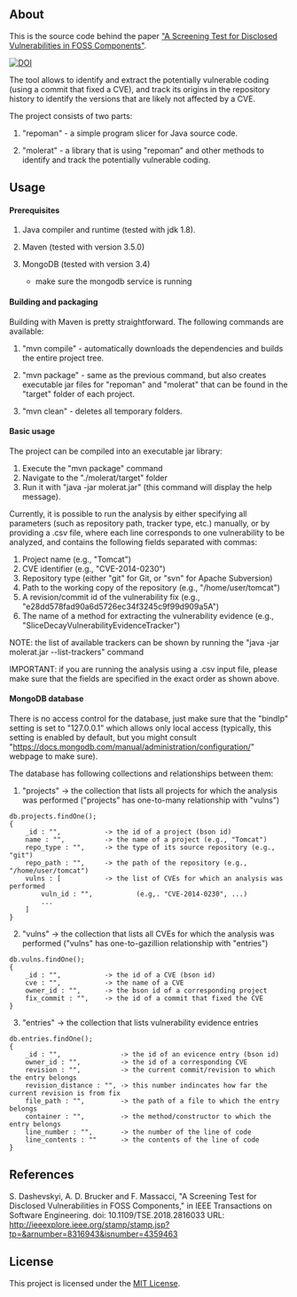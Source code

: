 ## About

This is the source code behind the paper ["A Screening Test for Disclosed
Vulnerabilities in FOSS
Components"](https://ieeexplore.ieee.org/abstract/document/8316943).

[![DOI](https://zenodo.org/badge/DOI/10.5281/zenodo.3238361.svg)](https://doi.org/10.5281/zenodo.3238361)

The tool allows to identify and extract the potentially vulnerable coding (using
a commit that fixed a CVE), and track its origins in the repository history to
identify the versions that are likely not affected by a CVE.

The project consists of two parts: 

1. "repoman" - a simple program slicer for Java source code.

2. "molerat" - a library that is using "repoman" and other methods to 
identify and track the potentially vulnerable coding.


## Usage

#### Prerequisites

1. Java compiler and runtime (tested with jdk 1.8).
    
2. Maven (tested with version 3.5.0)

3. MongoDB (tested with version 3.4)
    * make sure the mongodb service is running

#### Building and packaging

Building with Maven is pretty straightforward. The following commands are
available:

1. "mvn compile" - automatically downloads the dependencies and builds the
entire project tree.

2. "mvn package" - same as the previous command, but also creates executable jar
files for "repoman" and "molerat" that can be found in the "target" folder of
each project.

3. "mvn clean" - deletes all temporary folders.

#### Basic usage

The project can be compiled into an executable jar library:
1. Execute the "mvn package" command
2. Navigate to the "./molerat/target" folder
3. Run it with "java -jar molerat.jar" (this command will display the help message).

Currently, it is possible to run the analysis by either specifying all
parameters (such as repository path, tracker type, etc.) manually, or by
providing a .csv file, where each line corresponds to one vulnerability to be
analyzed, and contains the following fields separated with commas:

1. Project name  (e.g., "Tomcat")
2. CVE identifier (e.g., "CVE-2014-0230")
3. Repository type (either "git" for Git, or "svn" for Apache Subversion)
4. Path to the working copy of the repository (e.g., "/home/user/tomcat")
5. A revision/commit id of the vulnerability fix (e.g., "e28dd578fad90a6d5726ec34f3245c9f99d909a5A")
6. The name of a method for extracting the vulnerability evidence (e.g., "SliceDecayVulnerabilityEvidenceTracker")

NOTE: the list of available trackers can be shown by running the "java -jar
molerat.jar --list-trackers" command

IMPORTANT: if you are running the analysis using a .csv input file, please make
sure that the fields are specified in the exact order as shown above.


#### MongoDB database

There is no access control for the database, just make sure that the "bindIp"
setting is set to "127.0.0.1" which allows only local access (typically, this
setting is enabled by default, but you might consult
"https://docs.mongodb.com/manual/administration/configuration/" webpage to make
sure).

The database has following collections and relationships between them: 

1. "projects" -> the collection that lists all projects for which the analysis was performed ("projects" has one-to-many relationship with "vulns")

```
db.projects.findOne();
{ 
    _id : "",           -> the id of a project (bson id)
    name : "",          -> the name of a project (e.g., "Tomcat")
    repo_type : "",     -> the type of its source repository (e.g., "git")
    repo_path : "",     -> the path of the repository (e.g., "/home/user/tomcat")
    vulns : [           -> the list of CVEs for which an analysis was performed 
        vuln_id : "",           (e.g,. "CVE-2014-0230", ...)
        ...
    ]
}
```

2. "vulns" -> the collection that lists all CVEs for which the analysis was performed ("vulns" has one-to-gazillion relationship with "entries")

```
db.vulns.findOne();
{   
    _id : "",           -> the id of a CVE (bson id)
    cve : "",           -> the name of a CVE
    owner_id : "",      -> the bson id of a corresponding project
    fix_commit : "",    -> the id of a commit that fixed the CVE
}
```

3. "entries" -> the collection that lists vulnerability evidence entries 

```
db.entries.findOne();
{
    _id : "",               -> the id of an evicence entry (bson id)
    owner_id : "",          -> the id of a corresponding CVE
    revision : "",          -> the current commit/revision to which the entry belongs
    revision_distance : "", -> this number indincates how far the current revision is from fix
    file_path : "",         -> the path of a file to which the entry belongs
    container : "",         -> the method/constructor to which the entry belongs
    line_number : "",       -> the number of the line of code 
    line_contents : ""      -> the contents of the line of code 
}
```

## References

S. Dashevskyi, A. D. Brucker and F. Massacci, "A Screening Test for Disclosed Vulnerabilities in FOSS Components," in
IEEE Transactions on Software Engineering.  doi: 10.1109/TSE.2018.2816033 URL:
http://ieeexplore.ieee.org/stamp/stamp.jsp?tp=&arnumber=8316943&isnumber=4359463

## License

This project is licensed under the [MIT License](LICENSE).
